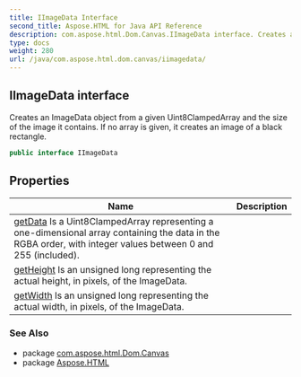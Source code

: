 ```yaml
---
title: IImageData Interface
second_title: Aspose.HTML for Java API Reference
description: com.aspose.html.Dom.Canvas.IImageData interface. Creates an ImageData object from a given Uint8ClampedArray and the size of the image it contains. If no array is given it creates an image of a black rectangle
type: docs
weight: 280
url: /java/com.aspose.html.dom.canvas/iimagedata/
---
```

## IImageData interface

Creates an ImageData object from a given Uint8ClampedArray and the size of the image it contains. If no array is given, it creates an image of a black rectangle.

```java
public interface IImageData
```

## Properties

| Name | Description |
| --- | --- |
| [getData](../../com.aspose.html.dom.canvas/iimagedata/data/) Is a Uint8ClampedArray representing a one-dimensional array containing the data in the RGBA order, with integer values between 0 and 255 (included). |
| [getHeight](../../com.aspose.html.dom.canvas/iimagedata/height/) Is an unsigned long representing the actual height, in pixels, of the ImageData. |
| [getWidth](../../com.aspose.html.dom.canvas/iimagedata/width/) Is an unsigned long representing the actual width, in pixels, of the ImageData. |

### See Also

* package [com.aspose.html.Dom.Canvas](../../com.aspose.html.dom.canvas/)
* package [Aspose.HTML](../../)
